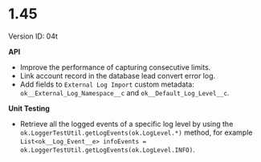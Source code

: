 # 1.45

Version ID: 04t

**API**

-   Improve the performance of capturing consecutive limits.
-   Link account record in the database lead convert error log.
-   Add fields to `External Log Import` custom metadata:
    `ok__External_Log_Namespace__c` and `ok__Default_Log_Level__c`.

**Unit Testing**

-   Retrieve all the logged events of a specific log level by using the
    `ok.LoggerTestUtil.getLogEvents(ok.LogLevel.*)` method, for example
    `List<ok__Log_Event__e> infoEvents = ok.LoggerTestUtil.getLogEvents(ok.LogLevel.INFO)`.
